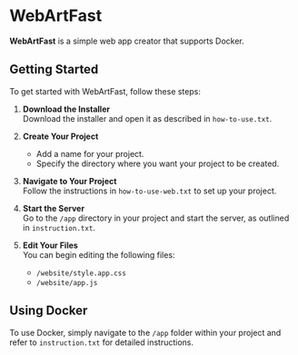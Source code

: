# WebArtFast

**WebArtFast** is a simple web app creator that supports Docker.

## Getting Started

To get started with WebArtFast, follow these steps:

1. **Download the Installer**  
   Download the installer and open it as described in `how-to-use.txt`.

2. **Create Your Project**  
   - Add a name for your project.
   - Specify the directory where you want your project to be created.

3. **Navigate to Your Project**  
   Follow the instructions in `how-to-use-web.txt` to set up your project.

4. **Start the Server**  
   Go to the `/app` directory in your project and start the server, as outlined in `instruction.txt`.

5. **Edit Your Files**  
   You can begin editing the following files:
   - `/website/style.app.css`
   - `/website/app.js`

## Using Docker

To use Docker, simply navigate to the `/app` folder within your project and refer to `instruction.txt` for detailed instructions.